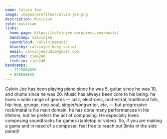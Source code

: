 ```yaml
---
name: Calvin Jee
image: images/profiles/calvin-jee.png
description: Musician
role: musician
links:
  home-page: https://calvinjee.wordpress.com/music/
  bandcamp: calvinjee
  soundcloud: calvinjeemusic
  bluesky: calvinjee.bsky.social
  email: calvinjeeaudio@gmail.com
  youtube: cjee246
  itch.io: cjee246
bandcamps:
  - 1225084699
  - 848656855
---
```


Calvin Jee has been playing piano since he was 5, guitar since he was 10, and drums since he was 20. Music has always been core to his being. he loves a wide range of genres — jazz, electronic, orchestral, traditional folk, hip-hop, grunge, neo-soul, singer/songwriter, _etc_. — but progressive rock/metal is his main domain. he has done many performances in his lifetime, but he prefers the act of composing. He especially loves composing soundtracks for games (tabletop or video). So, if you are making a game and in need of a composer, feel free to reach out (links in the side panel)!